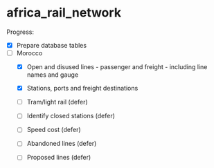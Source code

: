 # africa_rail_network

Progress:

- [x] Prepare database tables
- [ ] Morocco
  - [x] Open and disused lines - passenger and freight - including line names and gauge
  - [x] Stations, ports and freight destinations
  - [ ] Tram/light rail (defer)
  - [ ] Identify closed stations (defer)
  - [ ] Speed cost (defer)
  - [ ] Abandoned lines (defer)
  - [ ] Proposed lines (defer)




